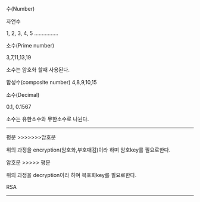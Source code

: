 수(Number)


자연수 

1, 2, 3, 4, 5 …………….

	




소수(Prime number)

3,7,11,13,19

소수는 암호화 할때 사용된다.


합성수(composite number)
4,8,9,10,15


소수(Decimal)

0.1,  0.1567

소수는 유한소수와 무한소수로 나뉜다.


----------------------------------------------------------------------------------------------------------



평문 >>>>>>>암호문

위의 과정을 encryption(암호화,부호매김)이라 하며 암호key를 필요로한다.

암호문 >>>>> 평문

위의 과정을 decryption이라 하며 복호화key를 필요로한다.



RSA


------------------------------------------------------------------------------------------------------------

